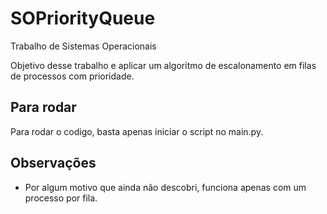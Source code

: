 # SOPriorityQueue
Trabalho de Sistemas Operacionais

Objetivo desse trabalho e aplicar um algoritmo de escalonamento em filas de processos com prioridade.

## Para rodar

Para rodar o codigo, basta apenas iniciar o script no main.py.

## Observações
- Por algum motivo que ainda não descobri, funciona apenas com um processo por fila. 
